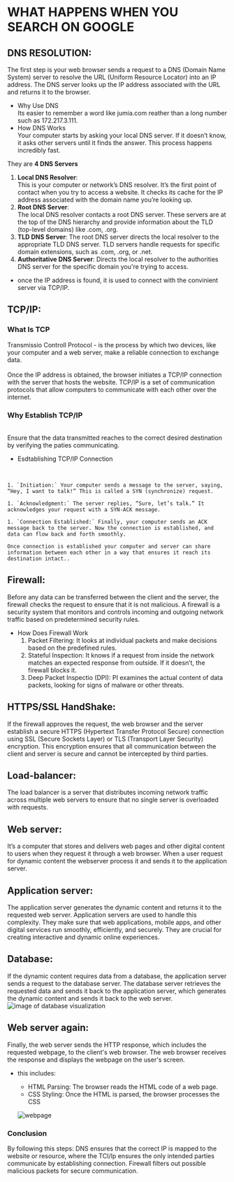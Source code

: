 # WHAT HAPPENS WHEN YOU SEARCH ON GOOGLE

## DNS RESOLUTION:<br>
The first step is your web browser sends a request to a DNS (Domain Name System) server to resolve the URL (Uniform Resource Locator) into an IP address. The DNS server looks up the IP address associated with the URL and returns it to the browser.<br>
- Why Use DNS<br>
Its easier to remember a word like jumia.com reather than a long number such as 172.217.3.111.<br>
- How DNS Works<br>
Your computer starts by asking your local DNS server. If it doesn’t know, it asks other servers until it finds the answer. This process happens incredibly fast.<br>
    
They are <b> 4 DNS Servers</b><br>

1. <b>Local DNS Resolver</b>: <br>This is your computer or network’s DNS resolver. It’s the first point of contact when you try to access a website. It checks its cache for the IP address associated with the domain name you’re looking up.
1. <b> Root DNS Server</b>:<br> The local DNS resolver contacts a root DNS server. These servers are at the top of the DNS hierarchy and provide information about the TLD (top-level domains) like .com, .org.
1. <b>TLD DNS Server</b>: The root DNS server directs the local resolver to the appropriate TLD DNS server. TLD servers handle requests for specific domain extensions, such as .com, .org, or .net.
1. <b> Authoritative DNS Server</b>: Directs the local resolver to the authorities DNS server for the specific domain you're trying to access.

- once the IP address is found, it is used to connect with the convinient server via TCP/IP.

## TCP/IP:<br>
### What Is TCP
Transmissio Controll Protocol - is the process by which two devices, like your computer and a web server, make a reliable connection to exchange data.<br><br>
Once the IP address is obtained, the browser initiates a TCP/IP  connection with the server that hosts the website. TCP/IP is a set of communication protocols that allow computers to communicate with each other over the internet.

### Why Establish TCP/IP
<br>Ensure that the data transmitted reaches to the correct desired destination by verifying the paties communicating.

- Esdtablishing TCP/IP Connection
<br>

    1. `Initiation:` Your computer sends a message to the server, saying, “Hey, I want to talk!” This is called a SYN (synchronize) request.

    1. `Acknowledgment:` The server replies, “Sure, let’s talk.” It acknowledges your request with a SYN-ACK message.

    1. `Connection Established:` Finally, your computer sends an ACK message back to the server. Now the connection is established, and data can flow back and forth smoothly.

    Once connection is established your computer and server can share information between each other in a way that ensures it reach its destination intact..

## Firewall:<br>
Before any data can be transferred between the client and the server, the firewall checks the request to ensure that it is not malicious. A firewall is a security system that monitors and controls incoming and outgoing network traffic based on predetermined security rules.<br>
- How Does Firewall Work
    1. Packet Filtering: It looks at individual packets and make decisions based on the predefined rules.
    1. Stateful Inspection:  It knows if a request from inside the network matches an expected response from outside. If it doesn’t, the firewall blocks it.
    1. Deep Packet Inspectio (DPI):  PI examines the actual content of data packets, looking for signs of malware or other threats.
    


## HTTPS/SSL HandShake:
If the firewall approves the request, the web browser and the server establish a secure HTTPS (Hypertext Transfer Protocol Secure) connection using SSL (Secure Sockets Layer) or TLS (Transport Layer Security) encryption. This encryption ensures that all communication between the client and server is secure and cannot be intercepted by third parties.<br>
## Load-balancer:<br>
The load balancer is a server that distributes incoming network traffic across multiple web servers to ensure that no single server is overloaded with requests.
## Web server:<br>
It’s a computer that stores and delivers web pages and other digital content to users when they request it through a web browser.
When a user request for dynamic content the webserver process it and sends it to the application server.

## Application server:<br>
 The application server generates the dynamic content and returns it to the requested web server.
 Application servers are used to handle this complexity. They make sure that web applications, mobile apps, and other digital services run smoothly, efficiently, and securely. They are crucial for creating interactive and dynamic online experiences.

## Database:<br>
If the dynamic content requires data from a database, the application server sends a request to the database server. The database server retrieves the requested data and sends it back to the application server, which generates the dynamic content and sends it back to the web server.
![image of database visualization](https://miro.medium.com/v2/resize:fit:1100/format:webp/0*8tR6flSIhtgHlmM4)

## Web server again:
Finally, the web server sends the HTTP response, which includes the requested webpage, to the client's web browser. The web browser receives the response and displays the webpage on the user's screen.
  - this includes: <br>
    - HTML Parsing: The browser reads the HTML code of a web page.
    - CSS Styling: Once the HTML is parsed, the browser processes the CSS

    ![webpage](https://miro.medium.com/v2/resize:fit:1100/format:webp/0*QcVAxrdQYtf5J_mz)


    
### Conclusion
By following this steps: DNS ensures that the correct IP is mapped to the website or resource, where the TCI/Ip ensures the only intended parties communicate by establishing connection. Firewall filters out possible malicious packets for secure communication.

